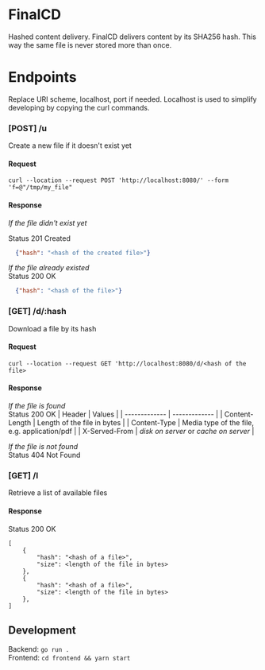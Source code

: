# FinalCD
Hashed content delivery. FinalCD delivers content by its SHA256 hash. 
This way the same file is never stored more than once. 


# Endpoints
Replace URI scheme, localhost, port if needed. Localhost is used to simplify developing by copying the curl commands.

### [POST] /u
Create a new file if it doesn't exist yet
#### Request
```shell
curl --location --request POST 'http://localhost:8080/' --form 'f=@"/tmp/my_file"
```
#### Response
_If the file didn't exist yet_  


Status 201 Created
```json
  {"hash": "<hash of the created file>"}
```
_If the file already existed_  
Status 200 OK
```json
  {"hash": "<hash of the file>"}
```

### [GET] /d/:hash
Download a file by its hash
#### Request
```shell
curl --location --request GET 'http://localhost:8080/d/<hash of the file>
```
#### Response
_If the file is found_  
Status 200 OK
| Header  | Values |
| ------------- | ------------- |
| Content-Length  | Length of the file in bytes  |
| Content-Type  | Media type of the file, e.g. application/pdf  |
| X-Served-From | _disk on server_ or _cache on server_ |

_If the file is not found_  
Status 404 Not Found

### [GET] /l
Retrieve a list of available files
#### Response
Status 200 OK
```
[
    {
        "hash": "<hash of a file>",
        "size": <length of the file in bytes>
    },
    {
        "hash": "<hash of a file>",
        "size": <length of the file in bytes>
    },    
]
```


## Development
Backend: `go run .`  
Frontend: `cd frontend && yarn start`


